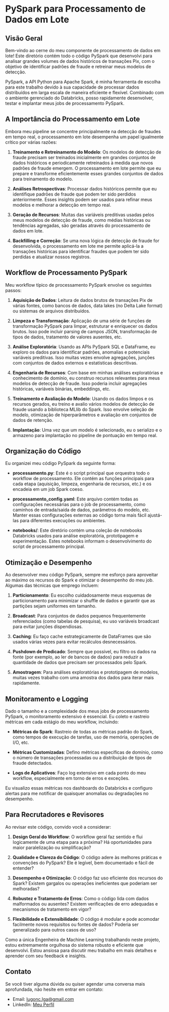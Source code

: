 # PySpark para Processamento de Dados em Lote

## Visão Geral

Bem-vindo ao cerne do meu componente de processamento de dados em lote! Este diretório contém todo o código PySpark que desenvolvi para analisar grandes volumes de dados históricos de transações Pix, com o objetivo de identificar padrões de fraude e retreinar meus modelos de detecção.

PySpark, a API Python para Apache Spark, é minha ferramenta de escolha para este trabalho devido à sua capacidade de processar dados distribuídos em larga escala de maneira eficiente e flexível. Combinado com o ambiente gerenciado do Databricks, posso rapidamente desenvolver, testar e implantar meus jobs de processamento PySpark.

## A Importância do Processamento em Lote

Embora meu pipeline se concentre principalmente na detecção de fraudes em tempo real, o processamento em lote desempenha um papel igualmente crítico por várias razões:

1. **Treinamento e Retreinamento do Modelo**: Os modelos de detecção de fraude precisam ser treinados inicialmente em grandes conjuntos de dados históricos e periodicamente retreinados à medida que novos padrões de fraude emergem. O processamento em lote permite que eu prepare e transforme eficientemente esses grandes conjuntos de dados para treinamento do modelo.

2. **Análises Retrospectivas**: Processar dados históricos permite que eu identifique padrões de fraude que podem ter sido perdidos anteriormente. Esses insights podem ser usados para refinar meus modelos e melhorar a detecção em tempo real.

3. **Geração de Recursos**: Muitas das variáveis preditivas usadas pelos meus modelos de detecção de fraude, como médias históricas ou tendências agregadas, são geradas através do processamento de dados em lote.

4. **Backfilling e Correção**: Se uma nova lógica de detecção de fraude for desenvolvida, o processamento em lote me permite aplicá-la a transações históricas para identificar fraudes que podem ter sido perdidas e atualizar nossos registros.

## Workflow de Processamento PySpark 

Meu workflow típico de processamento PySpark envolve os seguintes passos:

1. **Aquisição de Dados**: Leitura de dados brutos de transações Pix de várias fontes, como bancos de dados, data lakes (no Delta Lake format) ou sistemas de arquivos distribuídos.

2. **Limpeza e Transformação**: Aplicação de uma série de funções de transformação PySpark para limpar, estruturar e enriquecer os dados brutos. Isso pode incluir parsing de campos JSON, transformação de tipos de dados, tratamento de valores ausentes, etc.

3. **Análise Exploratória**: Usando as APIs PySpark SQL e DataFrame, eu exploro os dados para identificar padrões, anomalias e potenciais variáveis preditivas. Isso muitas vezes envolve agregações, junções com conjuntos de dados externos e estatísticas descritivas.

4. **Engenharia de Recursos**: Com base em minhas análises exploratórias e conhecimento de domínio, eu construo recursos relevantes para meus modelos de detecção de fraude. Isso poderia incluir agregações históricas, variáveis binárias, embeddings, etc.

5. **Treinamento e Avaliação do Modelo**: Usando os dados limpos e os recursos gerados, eu treino e avalio vários modelos de detecção de fraude usando a biblioteca MLlib do Spark. Isso envolve seleção de modelo, otimização de hiperparâmetros e avaliação em conjuntos de dados de retenção.

6. **Implantação**: Uma vez que um modelo é selecionado, eu o serializo e o armazeno para implantação no pipeline de pontuação em tempo real.

## Organização do Código

Eu organizei meu código PySpark da seguinte forma:

- **processamento.py**: Este é o script principal que orquestra todo o workflow de processamento. Ele contém as funções principais para cada etapa (aquisição, limpeza, engenharia de recursos, etc.) e os encadeia em um job Spark coeso.

- **processamento_config.yaml**: Este arquivo contém todas as configurações necessárias para o job de processamento, como caminhos de entrada/saída de dados, parâmetros do modelo, etc. Manter essas configurações externas ao código torna mais fácil ajustá-las para diferentes execuções ou ambientes.

- **notebooks/**: Este diretório contém uma coleção de notebooks Databricks usados para análise exploratória, prototipagem e experimentação. Estes notebooks informam o desenvolvimento do script de processamento principal.

## Otimização e Desempenho

Ao desenvolver meu código PySpark, sempre me esforço para aproveitar ao máximo os recursos do Spark e otimizar o desempenho do meu job. Algumas das técnicas que emprego incluem:

1. **Particionamento**: Eu escolho cuidadosamente meus esquemas de particionamento para minimizar o shuffle de dados e garantir que as partições sejam uniformes em tamanho.

2. **Broadcast**: Para conjuntos de dados pequenos frequentemente referenciados (como tabelas de pesquisa), eu uso variáveis broadcast para evitar junções dispendiosas.

3. **Caching**: Eu faço cache estrategicamente de DataFrames que são usados várias vezes para evitar recálculos desnecessários.

4. **Pushdown de Predicado**: Sempre que possível, eu filtro os dados na fonte (por exemplo, ao ler de bancos de dados) para reduzir a quantidade de dados que precisam ser processados pelo Spark.

5. **Amostragem**: Para análises exploratórias e prototipagem de modelos, muitas vezes trabalho com uma amostra dos dados para iterar mais rapidamente.

## Monitoramento e Logging

Dado o tamanho e a complexidade dos meus jobs de processamento PySpark, o monitoramento extensivo é essencial. Eu coleto e rastreio métricas em cada estágio do meu workflow, incluindo:

- **Métricas do Spark**: Rastreio de todas as métricas padrão do Spark, como tempos de execução de tarefas, uso de memória, operações de I/O, etc.

- **Métricas Customizadas**: Defino métricas específicas de domínio, como o número de transações processadas ou a distribuição de tipos de fraude detectados.

- **Logs de Aplicativos**: Faço log extensivo em cada ponto do meu workflow, especialmente em torno de erros e exceções.

Eu visualizo essas métricas nos dashboards do Databricks e configuro alertas para me notificar de quaisquer anomalias ou degradações no desempenho.

## Para Recrutadores e Revisores

Ao revisar este código, convido você a considerar:

1. **Design Geral do Workflow**: O workflow geral faz sentido e flui logicamente de uma etapa para a próxima? Há oportunidades para maior paralelização ou simplificação?

2. **Qualidade e Clareza do Código**: O código adere às melhores práticas e convenções do PySpark? Ele é legível, bem documentado e fácil de entender?

3. **Desempenho e Otimização**: O código faz uso eficiente dos recursos do Spark? Existem gargalos ou operações ineficientes que poderiam ser melhoradas?

4. **Robustez e Tratamento de Erros**: Como o código lida com dados malformados ou ausentes? Existem verificações de erro adequadas e mecanismos de tratamento em vigor?

5. **Flexibilidade e Extensibilidade**: O código é modular e pode acomodar facilmente novos requisitos ou fontes de dados? Poderia ser generalizado para outros casos de uso?

Como a única Engenheira de Machine Learning trabalhando neste projeto, estou extremamente orgulhosa do sistema robusto e eficiente que desenvolvi. Estou ansiosa para discutir meu trabalho em mais detalhes e aprender com seu feedback e insights.

## Contato

Se você tiver alguma dúvida ou quiser agendar uma conversa mais aprofundada, não hesite em entrar em contato:

- Email: lugonc.lga@gmail.com
- LinkedIn: [Meu Perfil](https://www.linkedin.com/in/luanagoncalves05/)
